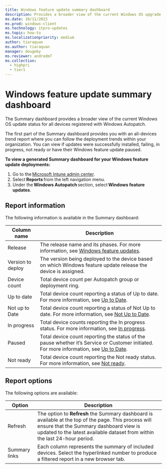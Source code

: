 ```yaml
---
title: Windows feature update summary dashboard
description: Provides a broader view of the current Windows OS upgrade status for all devices registered with Windows Autopatch.
ms.date: 10/11/2023
ms.prod: windows-client
ms.technology: itpro-updates
ms.topic: how-to
ms.localizationpriority: medium
author: tiaraquan
ms.author: tiaraquan
manager: dougeby
ms.reviewer: andredm7
ms.collection:
  - highpri
  - tier1
---
```


# Windows feature update summary dashboard

The Summary dashboard provides a broader view of the current Windows OS update status for all devices registered with Windows Autopatch.

The first part of the Summary dashboard provides you with an all-devices trend report where you can follow the deployment trends within your organization. You can view if updates were successfully installed, failing, in progress, not ready or have their Windows feature update paused.

**To view a generated Summary dashboard for your Windows feature update deployments:**

1. Go to the [Microsoft Intune admin center](https://go.microsoft.com/fwlink/?linkid=2109431).
1. Select **Reports** from the left navigation menu.
1. Under the **Windows Autopatch** section, select **Windows feature updates**.

## Report information

The following information is available in the Summary dashboard:

| Column name | Description |
| ----- | ----- |
| Release | The release name and its phases. For more information, see [Windows feature updates](../operate/windows-autopatch-groups-windows-feature-update-overview.md). |
| Version to deploy | The version being deployed to the device based on which Windows feature update release the device is assigned. |
| Device count | Total device count per Autopatch group or deployment ring. |
| Up to date | Total device count reporting a status of Up to date. For more information, see [Up to Date](../operate/windows-autopatch-groups-windows-quality-and-feature-update-reports-overview.md#up-to-date-devices). |
| Not up to Date | Total device count reporting a status of Not Up to date. For more information, see [Not Up to Date](../operate/windows-autopatch-groups-windows-quality-and-feature-update-reports-overview.md#not-up-to-date-devices). |
| In progress | Total device counts reporting the In progress status. For more information, see [In progress](../operate/windows-autopatch-groups-windows-quality-and-feature-update-reports-overview.md#up-to-date-sub-statuses). |
| Paused | Total device count reporting the status of the pause whether it’s Service or Customer initiated. For more information, see [Up to Date](../operate/windows-autopatch-groups-windows-quality-and-feature-update-reports-overview.md#up-to-date-devices). |
| Not ready | Total device count reporting the Not ready status. For more information, see [Not ready](../operate/windows-autopatch-groups-windows-quality-and-feature-update-reports-overview.md#not-up-to-date-devices). |

## Report options

The following options are available:

| Option | Description |
| ----- | ----- |
| Refresh | The option to **Refresh** the Summary dashboard is available at the top of the page. This process will ensure that the Summary dashboard view is updated to the latest available dataset from within the last 24-hour period. |
| Summary links | Each column represents the summary of included devices. Select the hyperlinked number to produce a filtered report in a new browser tab. |
